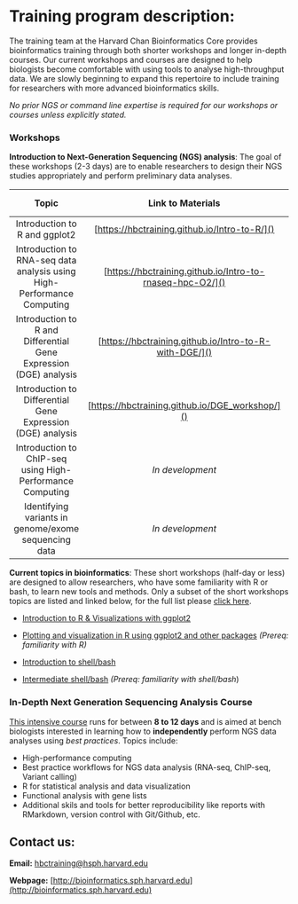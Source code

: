# Training program description:

The training team at the Harvard Chan Bioinformatics Core provides bioinformatics training through both shorter workshops and longer in-depth courses. Our current workshops and courses are designed to help biologists become comfortable with using tools to analyse high-throughput data. We are slowly beginning to expand this repertoire to include training for researchers with more advanced bioinformatics skills.

*No prior NGS or command line expertise is required for our workshops or courses unless explicitly stated.*

### Workshops

**Introduction to Next-Generation Sequencing (NGS) analysis**: The goal of these workshops (2-3 days) are to enable researchers to design their NGS studies appropriately and perform preliminary data analyses.

| Topic | Link to Materials | Workshop Duration |
:----------:|:----------:|:----------:|
| Introduction to R and ggplot2 | [https://hbctraining.github.io/Intro-to-R/]() | 2 Days |
| Introduction to RNA-seq data analysis using High-Performance Computing| [https://hbctraining.github.io/Intro-to-rnaseq-hpc-O2/]() | 3 Days |
| Introduction to R and Differential Gene Expression (DGE) analysis | [https://hbctraining.github.io/Intro-to-R-with-DGE/]() | 3 Days |
| Introduction to Differential Gene Expression (DGE) analysis | [https://hbctraining.github.io/DGE_workshop/]() | 1.5 days |
| Introduction to ChIP-seq using High-Performance Computing | *In development* | 3 Days |
| Identifying variants in genome/exome sequencing data | *In development* | 2 - 3 Days |

  
**Current topics in bioinformatics**: These short workshops (half-day or less) are designed to allow researchers, who have some familiarity with R or bash, to learn new tools and methods. Only a subset of the short workshops topics are listed and linked below, for the full list please [click here](https://hbctraining.github.io/Training-modules/).

  * [Introduction to R & Visualizations with ggplot2](https://hbctraining.github.io/Training-modules/IntroR_ggplot2/)
  
  * [Plotting and visualization in R using ggplot2 and other packages](https://hbctraining.github.io/Training-modules/Visualization_in_R/) *(Prereq: familiarity with R)*
  
  * [Introduction to shell/bash](https://hbctraining.github.io/Training-modules/Intro_shell/)
  
  * [Intermediate shell/bash](https://hbctraining.github.io/Training-modules/Intermediate_shell/) *(Prereq: familiarity with shell/bash*) 
    
### In-Depth Next Generation Sequencing Analysis Course

[This intensive course](https://hbctraining.github.io/In-depth-NGS-Data-Analysis-Course/) runs for between **8 to 12 days** and is aimed at bench biologists interested in learning how to **independently** perform NGS data analyses using *best practices*. Topics include:

  * High-performance computing
  * Best practice workflows for NGS data analysis (RNA-seq, ChIP-seq, Variant calling)
  * R for statistical analysis and data visualization
  * Functional analysis with gene lists
  * Additional skils and tools for better reproducibility like reports with RMarkdown, version control with Git/Github, etc.

## Contact us:

**Email:** [hbctraining@hsph.harvard.edu](mailto:hbctraining@hsph.harvard.edu)

**Webpage:** [http://bioinformatics.sph.harvard.edu](http://bioinformatics.sph.harvard.edu)
